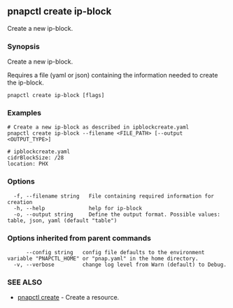 ## pnapctl create ip-block

Create a new ip-block.

### Synopsis

Create a new ip-block.

Requires a file (yaml or json) containing the information needed to create the ip-block.

```
pnapctl create ip-block [flags]
```

### Examples

```
# Create a new ip-block as described in ipblockcreate.yaml
pnapctl create ip-block --filename <FILE_PATH> [--output <OUTPUT_TYPE>]

# ipblockcreate.yaml
cidrBlockSize: /28
location: PHX
```

### Options

```
  -f, --filename string   File containing required information for creation
  -h, --help              help for ip-block
  -o, --output string     Define the output format. Possible values: table, json, yaml (default "table")
```

### Options inherited from parent commands

```
      --config string   config file defaults to the environment variable "PNAPCTL_HOME" or "pnap.yaml" in the home directory.
  -v, --verbose         change log level from Warn (default) to Debug.
```

### SEE ALSO

* [pnapctl create](pnapctl_create.md)	 - Create a resource.


